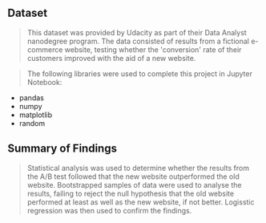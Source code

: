 ## Dataset

> This dataset was provided by Udacity as part of their Data Analyst nanodegree program. The data consisted of results from a fictional e-commerce website, testing whether the 'conversion' rate of their customers improved with the aid of a new website.

> The following libraries were used to complete this project in Jupyter Notebook:
- pandas
- numpy
- matplotlib
- random


## Summary of Findings

> Statistical analysis was used to determine whether the results from the A/B test followed that the new website outperformed the old website.
> Bootstrapped samples of data were used to analyse the results, failing to reject the null hypothesis that the old website performed at least as well as the new website, if not better.
> Logisstic regression was then used to confirm the findings.
